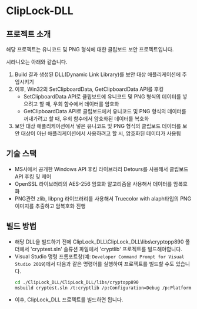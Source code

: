 # ClipLock-DLL


## 프로젝트 소개
해당 프로젝트는 유니코드 및 PNG 형식에 대한 클립보드 보안 프로젝트입니다.

시라니오는 아래와 같습니다.
1. Build 결과 생성된 DLL(Dynamic Link Library)를 보안 대상 애플리케이션에 주입시키기
2. 이후, Win32의 SetClipboardData, GetClipboardData API를 후킹
   - SetClipboardData API로 클립보드에 유니코드 및 PNG 형식의 데이터를 넣으려고 할 때, 우회 함수에서 데이터를 암호화
   - GetClipboardData API로 클립보드에서 유니코드 및 PNG 형식의 데이터를 꺼내가려고 할 때, 우회 함수에서 암호화된 데이터를 복호화
3. 보안 대상 애플리케이션에서 넣은 유니코드 및 PNG 형식의 클립보드 데이터를 보안 대상이 아닌 애플리케이션에서 사용하려고 할 시, 암호화된 데이터가 사용됨


## 기술 스택
- MS사에서 공개한 Windows API 후킹 라이브러리 Detours를 사용해서 클립보드 API 후킹 및 제어
- OpenSSL 라이브러리의 AES-256 암호화 알고리즘을 사용해서 데이터를 암복호화
- PNG관련 zlib, libpng 라이브러리를 사용해서 Truecolor with alaph타입의 PNG 이미지를 추출하고 암복호화 진행


## 빌드 방법
- 해당 DLL을 빌드하기 전에 ClipLock_DLL\ClipLock_DLL\libs\cryptopp890 폴더에서 'cryptest.sln' 솔류션 파일에서 'cryptlib' 프로젝트를 빌드해야합니다.
- Visual Studio 명령 프롬포트창(예: `Developer Command Prompt for Visual Studio 2019`)에서 다음과 같은 명령어를 실행하여 프로젝트를 빌드할 수도 있습니다.
  ```sh
  cd ./ClipLock_DLL/ClipLock_DLL/libs/cryptopp890
  msbuild cryptest.sln /t:cryptlib /p:Configuration=Debug /p:Platform=x64
  ```
- 이후, ClipLock_DLL 프로젝트를 빌드하면 됩니다.
